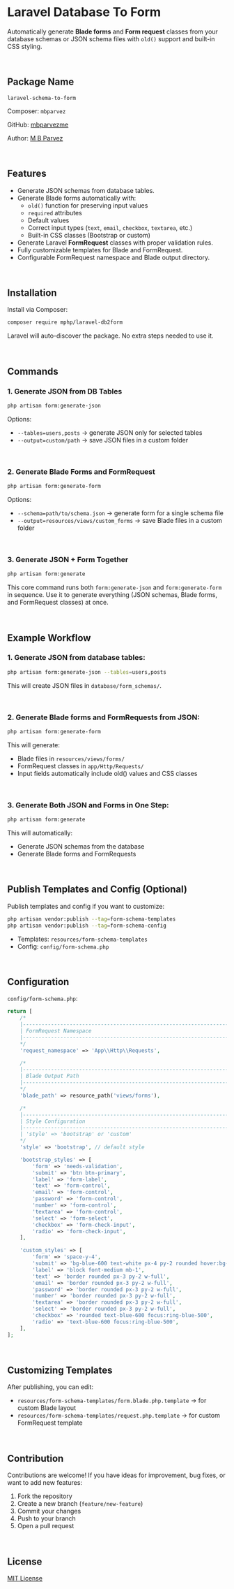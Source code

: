 # Laravel Database To Form

Automatically generate **Blade forms** and **Form request** classes from your database schemas or JSON schema files with `old()` support and built-in CSS styling.

<br>

## Package Name

`laravel-schema-to-form`

Composer: `mbparvez`

GitHub: [mbparvezme](https://github.com/mbparvezme)

Author: [M B Parvez](https://mbparvez.me)

<br>

## Features

- Generate JSON schemas from database tables.
- Generate Blade forms automatically with:
  - `old()` function for preserving input values
  - `required` attributes
  - Default values
  - Correct input types (`text`, `email`, `checkbox`, `textarea`, etc.)
  - Built-in CSS classes (Bootstrap or custom)
- Generate Laravel **FormRequest** classes with proper validation rules.
- Fully customizable templates for Blade and FormRequest.
- Configurable FormRequest namespace and Blade output directory.

<br>

## Installation
Install via Composer:
```sh
composer require mphp/laravel-db2form
```
Laravel will auto-discover the package. No extra steps needed to use it.

<br>

## Commands

### 1. Generate JSON from DB Tables
```sh
php artisan form:generate-json
```

Options:
- `--tables=users,posts` → generate JSON only for selected tables
- `--output=custom/path` → save JSON files in a custom folder

<br>

### 2. Generate Blade Forms and FormRequest
```sh
php artisan form:generate-form
```

Options:
- `--schema=path/to/schema.json` → generate form for a single schema file
- `--output=resources/views/custom_forms` → save Blade files in a custom folder

<br>

### 3. Generate JSON + Form Together
```sh
php artisan form:generate
```

This core command runs both `form:generate-json` and `form:generate-form` in sequence.
Use it to generate everything (JSON schemas, Blade forms, and FormRequest classes) at once.

<br>

## Example Workflow

### 1. Generate JSON from database tables:
```sh
php artisan form:generate-json --tables=users,posts
```

This will create JSON files in `database/form_schemas/`.

<br>

### 2. Generate Blade forms and FormRequests from JSON:
```sh
php artisan form:generate-form
```

This will generate:
- Blade files in `resources/views/forms/`
- FormRequest classes in `app/Http/Requests/`
- Input fields automatically include old() values and CSS classes

<br>

### 3. Generate Both JSON and Forms in One Step:
```sh
php artisan form:generate
```

This will automatically:
- Generate JSON schemas from the database
- Generate Blade forms and FormRequests

<br>

## Publish Templates and Config (Optional)
Publish templates and config if you want to customize:
```sh
php artisan vendor:publish --tag=form-schema-templates
php artisan vendor:publish --tag=form-schema-config
```
- Templates: `resources/form-schema-templates`
- Config: `config/form-schema.php`

<br>

## Configuration

`config/form-schema.php`:

```php
return [
    /*
    |----------------------------------------------------------------------
    | FormRequest Namespace
    |----------------------------------------------------------------------
    */
    'request_namespace' => 'App\\Http\\Requests',

    /*
    |----------------------------------------------------------------------
    | Blade Output Path
    |----------------------------------------------------------------------
    */
    'blade_path' => resource_path('views/forms'),

    /*
    |----------------------------------------------------------------------
    | Style Configuration
    |----------------------------------------------------------------------
    | 'style' => 'bootstrap' or 'custom'
    */
    'style' => 'bootstrap', // default style

    'bootstrap_styles' => [
        'form' => 'needs-validation',
        'submit' => 'btn btn-primary',
        'label' => 'form-label',
        'text' => 'form-control',
        'email' => 'form-control',
        'password' => 'form-control',
        'number' => 'form-control',
        'textarea' => 'form-control',
        'select' => 'form-select',
        'checkbox' => 'form-check-input',
        'radio' => 'form-check-input',
    ],

    'custom_styles' => [
        'form' => 'space-y-4',
        'submit' => 'bg-blue-600 text-white px-4 py-2 rounded hover:bg-blue-700',
        'label' => 'block font-medium mb-1',
        'text' => 'border rounded px-3 py-2 w-full',
        'email' => 'border rounded px-3 py-2 w-full',
        'password' => 'border rounded px-3 py-2 w-full',
        'number' => 'border rounded px-3 py-2 w-full',
        'textarea' => 'border rounded px-3 py-2 w-full',
        'select' => 'border rounded px-3 py-2 w-full',
        'checkbox' => 'rounded text-blue-600 focus:ring-blue-500',
        'radio' => 'text-blue-600 focus:ring-blue-500',
    ],
];

```

<br>

## Customizing Templates

After publishing, you can edit:

- `resources/form-schema-templates/form.blade.php.template` → for custom Blade layout
- `resources/form-schema-templates/request.php.template` → for custom FormRequest template

<br>

## Contribution
Contributions are welcome! If you have ideas for improvement, bug fixes, or want to add new features:

1. Fork the repository
2. Create a new branch (`feature/new-feature`)
3. Commit your changes
4. Push to your branch
5. Open a pull request

<br>

## License
[MIT License](https://github.com/mbparvezme/laravel-db2form?tab=MIT-1-ov-file)
